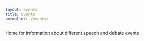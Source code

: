 ```yaml
---
layout: events
title: Events
permalink: /events/
---
```


Home for information about different speech and debate events